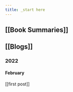 ```yaml
---
title: _start here
---
```


## [[Book Summaries]]


## [[Blogs]]
### 2022
#### February
[[first post]]
